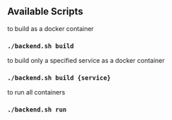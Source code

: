 ## Available Scripts

to build as a docker container
### `./backend.sh build`

to build only a specified service as a docker container
### `./backend.sh build {service}`

to run all containers
### `./backend.sh run`
